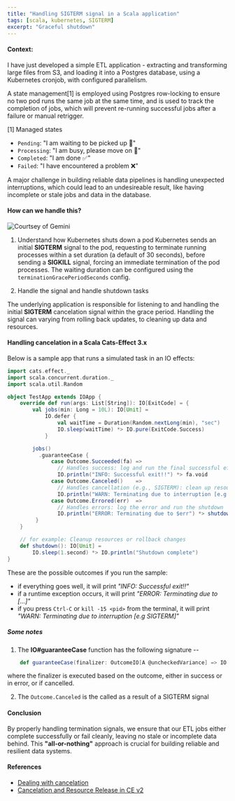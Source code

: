 ```yaml
---
title: "Handling SIGTERM signal in a Scala application"
tags: [scala, kubernetes, SIGTERM]
excerpt: "Graceful shutdown"
---
```


#### Context:
I have just developed a simple ETL application - extracting and transforming large files from S3, and loading it into a Postgres database, using a Kubernetes cronjob, with configured parallelism.

A state management[1] is employed using Postgres row-locking to ensure no two pod runs the same job at the same time, and is used to track the completion of jobs, which will prevent re-running successful jobs after a failure or manual retrigger.

[1] Managed states
- `Pending`: "I am waiting to be picked up 🔔"
- `Processing`: "I am busy, please move on 🚧"
- `Completed`: "I am done ✅"
- `Failed`: "I have encountered a problem ❌"

A major challenge in building reliable data pipelines is handling unexpected interruptions, which could lead to an undesireable result, like having incomplete or stale jobs and data in the database.


#### How can we handle this?

![Courtsey of Gemini](/images/sigterm-handling.png)

1. Understand how Kubernetes shuts down a pod
  Kubernetes sends an initial **SIGTERM** signal to the pod, requesting to terminate running processes within a set duration (a default of 30 seconds), before sending a **SIGKILL** signal, forcing an immediate termination of the pod processes.
  The waiting duration can be configured using the `terminationGracePeriodSeconds` config.

2. Handle the signal and handle shutdown tasks

  The underlying application is responsible for listening to and handling the initial **SIGTERM** cancelation signal within the grace period. Handling the signal can varying from rolling back updates, to cleaning up data and resources.

#### Handling cancelation in a Scala Cats-Effect 3.x
Below is a sample app that runs a simulated task in an IO effects:

```scala
import cats.effect._
import scala.concurrent.duration._
import scala.util.Random

object TestApp extends IOApp {
    override def run(args: List[String]): IO[ExitCode] = {
        val jobs(min: Long = 10L): IO[Unit] = 
            IO.defer {
                val waitTime = Duration(Random.nextLong(min), "sec")
                IO.sleep(waitTime) *> IO.pure(ExitCode.Success)
            }

        jobs()
          .guaranteeCase {
              case Outcome.Succeeded(fa) =>
                // Handles success: log and run the final successful effect
                IO.println("INFO: Successful exit!!") *> fa.void 
              case Outcome.Canceled()    =>
                // Handles cancellation (e.g., SIGTERM): clean up resources
                IO.println("WARN: Terminating due to interruption [e.g SIGTERM]") *> shutdown()
              case Outcome.Errored(err)  =>
                // Handles errors: log the error and run the shutdown
                IO.println("ERROR: Terminating due to $err") *> shutdown()
         }
    }

    // for example: Cleanup resources or rollback changes
    def shutdown(): IO[Unit] =
        IO.sleep(1.second) *> IO.println("Shutdown complete")
}
```

These are the possible outcomes if you run the sample:
* if everything goes well, it will print _"INFO: Successful exit!!"_
* if a runtime exception occurs, it will print _"ERROR: Terminating due to [...]"_
* if you press `Ctrl-C` or `kill -15 <pid>` from the terminal, it will print _"WARN: Terminating due to interruption [e.g SIGTERM]"_

##### Some notes
1. The **IO#guaranteeCase** function has the following signature --
```scala
    def guaranteeCase(finalizer: OutcomeIO[A @uncheckedVariance] => IO[Unit]): IO[A] = ???
```
where the finalizer is executed based on the outcome, either in success or in error, or if cancelled.

2. The `Outcome.Canceled` is the called as a result of a SIGTERM signal

#### Conclusion
By properly handling termination signals, we ensure that our ETL jobs either complete successfully or fail cleanly, leaving no stale or incomplete data behind. This **"all-or-nothing"** approach is crucial for building reliable and resilient data systems.

#### References
- [Dealing with cancelation](https://typelevel.org/cats-effect/docs/tutorial#dealing-with-cancelation)
- [Cancelation and Resource Release in CE v2](https://typelevel.org/cats-effect/docs/2.x/datatypes/ioapp#cancelation-and-safe-resource-release)

